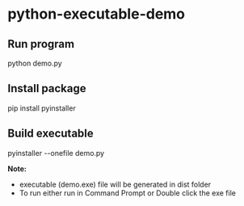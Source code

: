 # python-executable-demo

## Run program 
   python demo.py


## Install package
   pip install pyinstaller

## Build executable
   pyinstaller --onefile demo.py

**Note:**
  - executable (demo.exe) file will be generated in dist folder
  - To run either run in Command Prompt or Double click the exe file   

